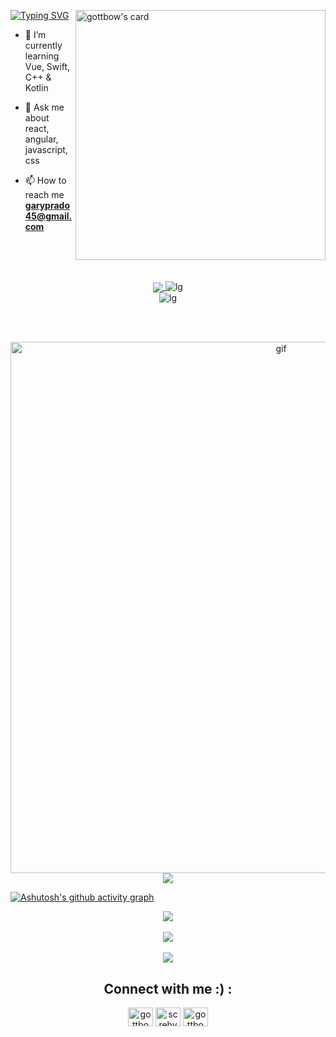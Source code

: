 <img align='right' src="https://image.myanimelist.net/ui/_3fYL8i6Q-n-155t3dn_4hksVs3MIJxHadG7A7FI_oTy9pL-UqrC-cycJtDkuZzC" alt="gottbow's card" width="400"/></a>

[![Typing
SVG](https://readme-typing-svg.demolab.com?font=Fira+Code&weight=600&size=40&pause=1000&color=7AA2F7FF&width=380&height=100&lines=HI%2C+I'm+GotTbOw)](https://git.io/typing-svg)

- 🌱 I’m currently learning Vue, Swift, C++ & Kotlin

- 💬 Ask me about react, angular, javascript, css

- 📫 How to reach me **garyprado45@gmail.com**

<br/><br/>
<div align="center">
        <br/>
        <a href="https://github.com/anuraghazra/github-readme-stats">
        <img align="center"
            src="https://readme-typing-svg.demolab.com?font=Fira+Code&weight=900&size=32&pause=1000&color=7AA2F7FF&center=true&vCenter=true&width=435&&height=80&lines=LAnGuAGes+anD+ToOlS" />
    </a>
    <img src="https://skillicons.dev/icons?i=arduino,github,cs,bash,figma,bootstrap,postman,css,php,firebase,java,aws"
        alt="lg"> <br>
    <img src="https://skillicons.dev/icons?i=angular,react,html,js,kotlin,swift" alt="lg"><br/>
</div>

<br/><br/>
<div align="center">
    <img align='right' src="https://i.pinimg.com/originals/5d/b7/bd/5db7bd2f3b0d538e085374d1e6b36188.gif"  width="850"
    alt="gif"/></a>
    <br/><br/>
   </div> 

<br/>
<div align="center">
        <a href="https://github.com/anuraghazra/github-readme-stats">
        <img align="center"
            src="https://readme-typing-svg.demolab.com?font=Fira+Code&weight=900&size=29&pause=1000&color=7AA2F7FF&center=true&vCenter=true&width=435&&height=100&lines=GotTbOw+StaTs" />
    </a>
</div>



[![Ashutosh's github activity
graph](https://github-readme-activity-graph.cyclic.app/graph?username=Gottbow&theme=tokyo-night&radius=16&height=350&hide_border=true&hide_title=true)](https://github.com/ashutosh00710/github-readme-activity-graph)

<div align="center">
    <a href="https://github.com/anuraghazra/github-readme-stats">
        <img align="center"
            src="https://github-readme-stats.vercel.app/api?username=gottbow&theme=tokyonight&hide_border=true&card_width=600&border_radius=8&include_all_commits=false&count_private=false" />
    </a>
</div>
<br/>
<div align="center">
    <a href="https://github.com/anuraghazra/github-readme-stats">
        <img align="center"
            src="https://github-readme-streak-stats.herokuapp.com/?user=gottbow&theme=tokyonight&&border_radius=8&hide_border=true" />
    </a>

</div>
<br/>
<div align="center">
    <a href="https://github.com/anuraghazra/convoychat">
        <img align="center"
            src="https://github-readme-stats.vercel.app/api/top-langs/?username=gottbow&theme=tokyonight&hide_border=true&border_radius=8&include_all_commits=false&count_private=false&layout=default" />
    </a>
</div>

<h2 align="center">Connect with me :) :</h2>
<p align="center">
    <a href="https://linkedin.com/in/gottbow" target="blank"><img align="center"
            src="https://raw.githubusercontent.com/rahuldkjain/github-profile-readme-generator/master/src/images/icons/Social/linked-in-alt.svg"
            alt="gottbow" height="30" width="40" /></a>
    <a href="https://instagram.com/screhy" target="blank"><img align="center"
            src="https://raw.githubusercontent.com/rahuldkjain/github-profile-readme-generator/master/src/images/icons/Social/instagram.svg"
            alt="screhy" height="30" width="40" /></a>
    <a href="https://www.behance.net/gottbow" target="blank"><img align="center"
            src="https://raw.githubusercontent.com/rahuldkjain/github-profile-readme-generator/master/src/images/icons/Social/behance.svg"
            alt="gottbow" height="30" width="40" /></a>
</p>
